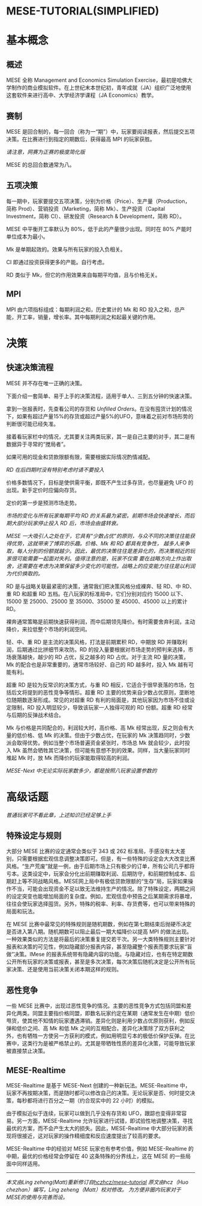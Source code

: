 MESE-TUTORIAL(SIMPLIFIED)
=============================


# 基本概念

## 概述

MESE 全称 Management and Economics Simulation Exercise，最初是哈佛大学制作的商业模拟软件。在上世纪末本世纪初，青年成就（JA）组织广泛地使用这套软件来进行高中、大学经济学课程（JA Economics）教学。

## 赛制

MESE 是回合制的，每一回合（称为一“期”）中，玩家要阅读报表，然后提交五项决策。在比赛进行到指定的期数后，获得最高 MPI 的玩家获胜。

*请注意，网赛为正赛的极度简化版*

MESE 的总回合数通常为八。

## 五项决策

每一期中，玩家要提交五项决策，分别为价格（Price）、生产量（Production，简称 Prod）、营销投资（Marketing，简称 Mk）、生产投资（Capital Investment，简称 CI）、研发投资（Research & Development，简称 RD）。

MESE 中平衡开工率默认为 80%，低于此的产量很少出现。同时在 80% 产能时单位成本为最小。

Mk 是单期起效的。效果与所有玩家的投入负相关。

CI 即通过投资获得更多的产能。自行考虑。

RD 类似于 Mk，但它的作用效果来自每期平均值，且与价格无关。

## MPI

MPI 由六项指标组成：每期利润之和，历史累计的 Mk 和 RD 投入之和，总产能，开工率，销量，增长率。其中每期利润之和起最关键的作用。

# 决策

## 快速决策流程

MESE 并不存在唯一正确的决策。

下面介绍一套简单、易于上手的决策流程，适用于单人、三到五分钟的快速决策。

拿到一张报表时，先查看公司的存货和 *Unfilled Orders*。在没有囤货计划的情况下，如果有超过产量15%的存货或超过产量5%的UFO，意味着之前对市场形势的判断很可能已经失准。

接着看玩家栏中的情况，尤其要关注两类玩家，其一是自己主要的对手，其二是有数据异于寻常的“搅局者”。

如果可用的现金和贷款限额有限，需要根据实际情况酌情减配。

*RD 在后四期时没有特别考虑时请不要投入*

价格多数情况下，目标是使供需平衡，即既不产生过多存货，也尽量避免 UFO 的出现。新手定价时应偏向存货。

定价的第一步是预测市场走势。

*市场的变化与所有玩家每期平均 RD 的关系最为紧密。前期市场会快速增长，而后期大部分玩家停止投入 RD 后，市场会由盛转衰。*

*MESE 一大吸引人之处在于，它具有“少数占优”的原则，与众不同的决策往往能获得优势，这就带来了博弈的乐趣。价格、Mk 和 RD 都具有竞争性，
越多人来争取，每人分到的份额就越少。因此，最优的决策往往是差异化的，而决策相近的玩家很可能需要一起面对失利。值得注意的是，玩家不仅需
要在战略方向上作出取舍，还需要在考虑为决策保留多少变化的可能性。战略上的应变能力往往是以利润为代价换取的。*

RD 是与战略关联最紧密的决策，通常我们把决策风格分成裸奔、轻 RD、中 RD、重 RD 和超重 RD 五档。在八玩家的标准局中，它们分别对应约 15000 以下、15000 至 25000、25000 至 35000、35000 至 45000、45000 以上的累计 RD。

裸奔通常策略是前期快速获得利润，而中后期领先降价。有时需要舍弃利润，主动降价，来拉低整个市场的利润空间。

轻、中、重 RD 是主流的决策风格，打法是前期累积 RD，中期放 RD 并赚取利润，后期通过比拼细节来攻防。RD 的投入量要根据对市场走势的预判来选择，市场衰落越快，越少的 RD 占优，反之越多的 RD 占优。对于主流 RD 量的决策，Mk 的配合也是非常重要的，通常市场较好、自己的 RD 越多时，投入 Mk 越有可能有利。

超重 RD 是较为反常识的决策方式，与重 RD 相反，它适合于很早衰落的市场，包括后文将提到的恶性竞争等情形。超重 RD 主要的优势来自少数占优原则，垄断地位随期数逐渐形成。常见的对超重 RD 有利的局面是，其他玩家因为市场不佳或设定限制，RD 投入明显较少，导致该玩家一人独得可观的 RD 份额。超重 RD 经常与后期的反弹战术结合。

Mk 与价格是共同配合的，利润较大时，高价格、高 Mk 经常出现，反之则会有大量的低价格、低 Mk 的决策。但由于少数占优，在玩家的 Mk 决策趋同时，少数派会取得优势。例如当整个市场普遍资金紧张时，市场总 Mk 就会较少，此时投入 Mk 虽然会牺牲其它决策，但可能有意想不到的效果。同样，当大量玩家同时堆起 Mk 时，放 Mk 而降价的玩家能取得较高的利润。

*MESE-Next 中无论实际玩家数多少，都是按照八玩家设置参数的*

# 高级话题

*普通玩家可不看此章，上述知识已经足够上手*

## 特殊设定与规则

大部分 MESE 比赛的设定通常会类似于 343 或 262 标准局，手感没有太大差别，只需要根据宏观信息调整决策即可。但是，有一些特殊的设定会大大改变比赛风格。“生产荒废”就是一例，由于后期市场上只有极少的订单，所有公司几乎都将亏本。这类设定中，玩家会分化出前期赚取利润、后期防守，和前期控制成本、后期赶上等不同战略风格。MESE网上局中有极低贷款限额的“生存”局，玩家如果操作不当，可能会出现资金不足以致无法维持生产的情况。除了特殊设定，两期之间的设定突变也能增加局面的复杂度。例如，宏观信息中预告之后某期需求将暴增，往往会使玩家选择囤货。另外，特殊的税率、利率、存货费等，也可以带来特殊的局面和玩法。

在 MESE 比赛中最常见的特殊规则是随机期数，例如在第七期结束后抛硬币决定是否进入第八期。随机期数可以阻止最后一期大幅降价以提高 MPI 的做法出现。一种效果类似的方法是将最后的决策重复提交若干次。另一大类特殊规则主要针对报表和决策的可见性，例如隐藏部分报表内容，甚至隐藏整个报表而要求玩家“盲做”决策。IMese 的报表系统带有隐藏内容的功能。与隐藏对应，也有在特定期数公开所有玩家的决策或报表，甚至是多次决策，每次决策后随机决定是公开所有玩家决策、还是使用当前决策关闭本期这样的规则。

## 恶性竞争

一些 MESE 比赛中，出现过恶性竞争的情况。主要的恶性竞争方式包括同盟和差异化两类。同盟主要指价格同盟，即数名玩家约定在某期（通常发生在中期）低价甩货，使其他不知情的玩家遭遇滞销。差异化则是利用少数占优原则获利，例如反弹和低价之间、高 Mk 和低 Mk 之间的互相配合。差异化决策除了双方获利之外，也有牺牲一方使另一方获利的模式，例如用明显亏本的极低价保护反弹。在比赛中，这类行为是被严格禁止的。尤其是带牺牲性质的差异化决策，可能导致玩家被直接禁止决策。

## MESE-Realtime

MESE-Realtime 是基于 MESE-Next 创建的一种新玩法。MESE-Realtime 中，玩家不再按期决策，而是随时都可以修改自己的决策。无论玩家是否、何时提交决策，每秒都将进行百分之一期（约合现实中的 22 小时）的模拟。

由于模拟近似于连续，玩家可以做到几乎没有存货和 UFO，跟踪也变得非常容易。另一方面，MESE-Realtime 允许玩家进行试错，即试验性地调整决策，寻找最优的方案，而不会产生太大的损失。因此，MESE-Realtime 中大部分玩家的表现将很接近，这对玩家的操作精细度和反应速度提出了较高的要求。

MESE-Realtime 中的经验对 MESE 玩家也有参考价值，例如 MESE-Realtime 的中期，最优的价格经常会停留在 40 这条特殊的分界线上，这在 MESE 的一些局面中同样适用。
_______________________________________
*本文由Ling zeheng(Matt)重新修订自[hczhcz/mese-tutorial](https://github.com/hczhcz/mese-tutorial)
原文由hcz（Huo chezhan）编写，Ling zeheng（Matt）校对修改。
为方便非圈内玩家对于MESE的使用与完善而设。*
